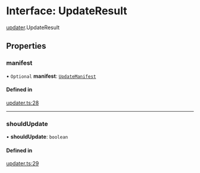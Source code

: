 # Interface: UpdateResult

[updater](../modules/updater.md).UpdateResult

## Properties

### manifest

• `Optional` **manifest**: [`UpdateManifest`](updater.UpdateManifest.md)

#### Defined in

[updater.ts:28](https://github.com/tauri-apps/tauri/blob/25bcf2b/tooling/api/src/updater.ts#L28)

___

### shouldUpdate

• **shouldUpdate**: `boolean`

#### Defined in

[updater.ts:29](https://github.com/tauri-apps/tauri/blob/25bcf2b/tooling/api/src/updater.ts#L29)
